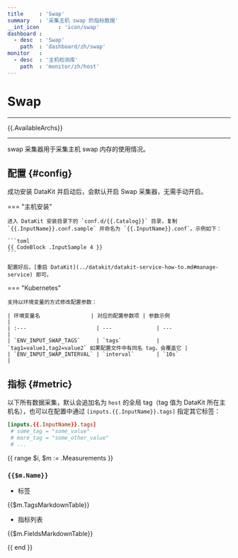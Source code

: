 ```yaml
---
title     : 'Swap'
summary   : '采集主机 swap 的指标数据'
__int_icon      : 'icon/swap'
dashboard :
  - desc  : 'Swap'
    path  : 'dashboard/zh/swap'
monitor   :
  - desc  : '主机检测库'
    path  : 'monitor/zh/host'
---
```


<!-- markdownlint-disable MD025 -->
# Swap
<!-- markdownlint-enable -->

<!-- markdownlint-enable -->

---

{{.AvailableArchs}}

---

swap 采集器用于采集主机 swap 内存的使用情况。

## 配置 {#config}

成功安装 DataKit 并启动后，会默认开启 Swap 采集器，无需手动开启。

<!-- markdownlint-disable MD046 -->

=== "主机安装"

    进入 DataKit 安装目录下的 `conf.d/{{.Catalog}}` 目录，复制 `{{.InputName}}.conf.sample` 并命名为 `{{.InputName}}.conf`。示例如下：

    ```toml
    {{ CodeBlock .InputSample 4 }}
    ```

    配置好后，[重启 DataKit](../datakit/datakit-service-how-to.md#manage-service) 即可。

=== "Kubernetes"

    支持以环境变量的方式修改配置参数：

    | 环境变量名                | 对应的配置参数项 | 参数示例                                                     |
    | :---                      | ---              | ---                                                          |
    | `ENV_INPUT_SWAP_TAGS`     | `tags`           | `tag1=value1,tag2=value2` 如果配置文件中有同名 tag，会覆盖它 |
    | `ENV_INPUT_SWAP_INTERVAL` | `interval`       | `10s`                                                        |

<!-- markdownlint-enable -->

## 指标 {#metric}

以下所有数据采集，默认会追加名为 `host` 的全局 tag（tag 值为 DataKit 所在主机名），也可以在配置中通过 `[inputs.{{.InputName}}.tags]` 指定其它标签：

```toml
[inputs.{{.InputName}}.tags]
 # some_tag = "some_value"
 # more_tag = "some_other_value"
 # ...
```

{{ range $i, $m := .Measurements }}

### `{{$m.Name}}`

- 标签

{{$m.TagsMarkdownTable}}

- 指标列表

{{$m.FieldsMarkdownTable}}

{{ end }}
